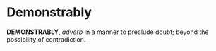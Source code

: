 # Demonstrably

**DEMONSTRABLY**, _adverb_ In a manner to preclude doubt; beyond the possibility of contradiction.